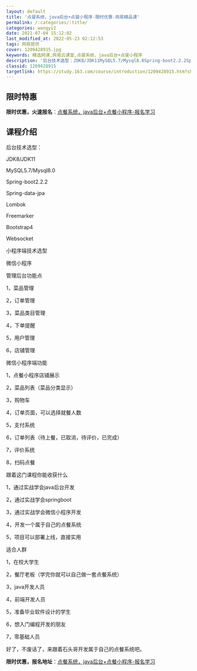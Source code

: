 ```yaml
---
layout: default
title: '点餐系统，java后台+点餐小程序-限时优惠-网易精品课'
permalink: /:categories/:title/
categories: wangyi2
date: 2021-07-04 15:12:02
last_modified_at: 2022-05-23 02:12:53
tags: 网易提供
cover: 1209428915.jpg
keywords: 精选网课,网易云课堂,点餐系统，java后台+点餐小程序
description: '后台技术选型：JDK8/JDK11MySQL5.7/Mysql8.0Spring-boot2.2.2Spring-dat'
classid: 1209428915
targetlink: https://study.163.com/course/introduction/1209428915.htm?share=1&shareId=1025206652&utm_campaign=share&utm_medium=iphoneShare&utm_source=&utm_u=1025206652
---
```


## 限时特惠

**限时优惠，火速报名**：[点餐系统，java后台+点餐小程序-报名学习](https://study.163.com/course/introduction/1209428915.htm?share=1&shareId=1025206652&utm_campaign=share&utm_medium=iphoneShare&utm_source=&utm_u=1025206652)

## 课程介绍

后台技术选型：

JDK8/JDK11

MySQL5.7/Mysql8.0

Spring-boot2.2.2

Spring-data-jpa

Lombok

Freemarker

Bootstrap4

Websocket





小程序端技术选型

微信小程序



管理后台功能点

1，菜品管理

2，订单管理

3，菜品类目管理

4，下单提醒

5，用户管理

6，店铺管理



微信小程序端功能

1，点餐小程序店铺展示

2，菜品列表（菜品分类显示）

3，购物车

4，订单页面，可以选择就餐人数

5，支付系统

6，订单列表（待上餐，已取消，待评价，已完成）

7，评价系统

8，扫码点餐



跟着这门课程你能收获什么

1，通过实战学会java后台开发

2，通过实战学会springboot

3，通过实战学会微信小程序开发

4，开发一个属于自己的点餐系统

5，项目可以部署上线，直接实用



适合人群

1，在校大学生

2，餐厅老板（学完你就可以自己做一套点餐系统）

3，java开发人员

4，前端开发人员

5，准备毕业软件设计的学生

6，想入门编程开发的朋友

7，零基础人员



好了，不废话了，来跟着石头哥开发属于自己的点餐系统吧。

**限时优惠，报名地址**：[点餐系统，java后台+点餐小程序-报名学习](https://study.163.com/course/introduction/1209428915.htm?share=1&shareId=1025206652&utm_campaign=share&utm_medium=iphoneShare&utm_source=&utm_u=1025206652)

